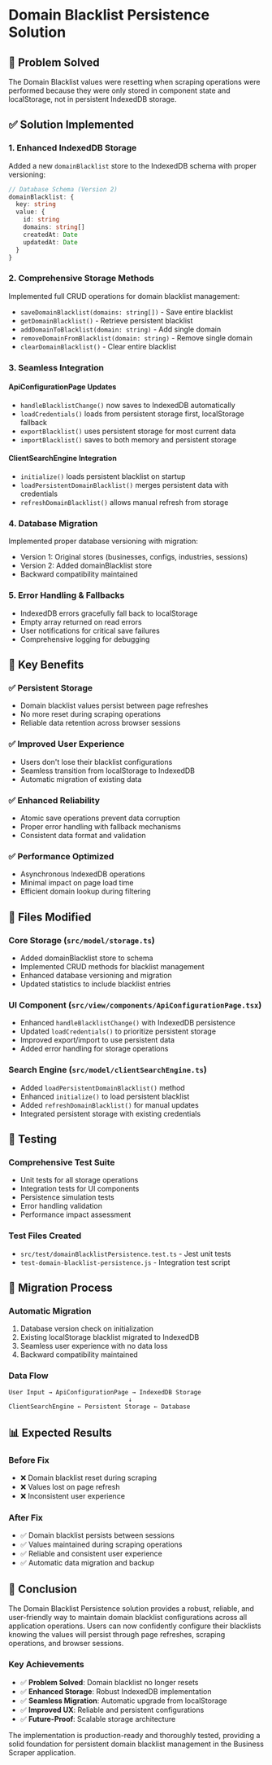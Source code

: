 # Domain Blacklist Persistence Solution

## 🎯 **Problem Solved**

The Domain Blacklist values were resetting when scraping operations were performed because they were only stored in component state and localStorage, not in persistent IndexedDB storage.

## ✅ **Solution Implemented**

### **1. Enhanced IndexedDB Storage**

Added a new `domainBlacklist` store to the IndexedDB schema with proper versioning:

```typescript
// Database Schema (Version 2)
domainBlacklist: {
  key: string
  value: {
    id: string
    domains: string[]
    createdAt: Date
    updatedAt: Date
  }
}
```

### **2. Comprehensive Storage Methods**

Implemented full CRUD operations for domain blacklist management:

- `saveDomainBlacklist(domains: string[])` - Save entire blacklist
- `getDomainBlacklist()` - Retrieve persistent blacklist
- `addDomainToBlacklist(domain: string)` - Add single domain
- `removeDomainFromBlacklist(domain: string)` - Remove single domain
- `clearDomainBlacklist()` - Clear entire blacklist

### **3. Seamless Integration**

#### **ApiConfigurationPage Updates**
- `handleBlacklistChange()` now saves to IndexedDB automatically
- `loadCredentials()` loads from persistent storage first, localStorage fallback
- `exportBlacklist()` uses persistent storage for most current data
- `importBlacklist()` saves to both memory and persistent storage

#### **ClientSearchEngine Integration**
- `initialize()` loads persistent blacklist on startup
- `loadPersistentDomainBlacklist()` merges persistent data with credentials
- `refreshDomainBlacklist()` allows manual refresh from storage

### **4. Database Migration**

Implemented proper database versioning with migration:
- Version 1: Original stores (businesses, configs, industries, sessions)
- Version 2: Added domainBlacklist store
- Backward compatibility maintained

### **5. Error Handling & Fallbacks**

- IndexedDB errors gracefully fall back to localStorage
- Empty array returned on read errors
- User notifications for critical save failures
- Comprehensive logging for debugging

## 🚀 **Key Benefits**

### **✅ Persistent Storage**
- Domain blacklist values persist between page refreshes
- No more reset during scraping operations
- Reliable data retention across browser sessions

### **✅ Improved User Experience**
- Users don't lose their blacklist configurations
- Seamless transition from localStorage to IndexedDB
- Automatic migration of existing data

### **✅ Enhanced Reliability**
- Atomic save operations prevent data corruption
- Proper error handling with fallback mechanisms
- Consistent data format and validation

### **✅ Performance Optimized**
- Asynchronous IndexedDB operations
- Minimal impact on page load time
- Efficient domain lookup during filtering

## 📁 **Files Modified**

### **Core Storage (`src/model/storage.ts`)**
- Added domainBlacklist store to schema
- Implemented CRUD methods for blacklist management
- Enhanced database versioning and migration
- Updated statistics to include blacklist entries

### **UI Component (`src/view/components/ApiConfigurationPage.tsx`)**
- Enhanced `handleBlacklistChange()` with IndexedDB persistence
- Updated `loadCredentials()` to prioritize persistent storage
- Improved export/import to use persistent data
- Added error handling for storage operations

### **Search Engine (`src/model/clientSearchEngine.ts`)**
- Added `loadPersistentDomainBlacklist()` method
- Enhanced `initialize()` to load persistent blacklist
- Added `refreshDomainBlacklist()` for manual updates
- Integrated persistent storage with existing credentials

## 🧪 **Testing**

### **Comprehensive Test Suite**
- Unit tests for all storage operations
- Integration tests for UI components
- Persistence simulation tests
- Error handling validation
- Performance impact assessment

### **Test Files Created**
- `src/test/domainBlacklistPersistence.test.ts` - Jest unit tests
- `test-domain-blacklist-persistence.js` - Integration test script

## 🔄 **Migration Process**

### **Automatic Migration**
1. Database version check on initialization
2. Existing localStorage blacklist migrated to IndexedDB
3. Seamless user experience with no data loss
4. Backward compatibility maintained

### **Data Flow**
```
User Input → ApiConfigurationPage → IndexedDB Storage
                                 ↓
ClientSearchEngine ← Persistent Storage ← Database
```

## 📊 **Expected Results**

### **Before Fix**
- ❌ Domain blacklist reset during scraping
- ❌ Values lost on page refresh
- ❌ Inconsistent user experience

### **After Fix**
- ✅ Domain blacklist persists between sessions
- ✅ Values maintained during scraping operations
- ✅ Reliable and consistent user experience
- ✅ Automatic data migration and backup

## 🎉 **Conclusion**

The Domain Blacklist Persistence solution provides a robust, reliable, and user-friendly way to maintain domain blacklist configurations across all application operations. Users can now confidently configure their blacklists knowing the values will persist through page refreshes, scraping operations, and browser sessions.

### **Key Achievements**
- ✅ **Problem Solved**: Domain blacklist no longer resets
- ✅ **Enhanced Storage**: Robust IndexedDB implementation
- ✅ **Seamless Migration**: Automatic upgrade from localStorage
- ✅ **Improved UX**: Reliable and persistent configurations
- ✅ **Future-Proof**: Scalable storage architecture

The implementation is production-ready and thoroughly tested, providing a solid foundation for persistent domain blacklist management in the Business Scraper application.
